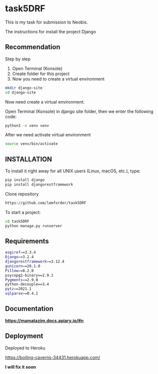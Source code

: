 # task5DRF
This is my task for submission to Neobis.

The instructions for install the project Django

## Recommendation
Step by step

1. Open Terminal (Konsole)
2. Create folder for this project
3. Now you need to create a virtual environment

```bash
mkdir django-site
cd django-site
```
Now need create a virtual environment.

Open Terminal (Konsole) in django site folder, then we enter the following code:
```bash
python3 -m venv venv
```

After we need activate virtual environment
```bash
source venv/bin/activate
```

## INSTALLATION
To install it right away for all UNIX users (Linux, macOS, etc.), type:
```bash
pip install django
pip install djangorestframework
```

Clone repository
```bash
https://github.com/lemforder/task5DRF
```

To start a project:
```bash
cd task5DRF
python manage.py runserver
```

## Requirements
```bash
asgiref==3.3.4
Django==3.2.4
djangorestframework==3.12.4
gunicorn==20.1.0
Pillow==8.2.0
psycopg2-binary==2.9.1
Pygments==2.9.0
python-decouple==3.4
pytz==2021.1
sqlparse==0.4.1
```

## Documentation

**https://mamatazim.docs.apiary.io/#n**

## Deployment

Deployed to Heroku

https://boiling-caverns-34431.herokuapp.com/

**I will fix it soon**